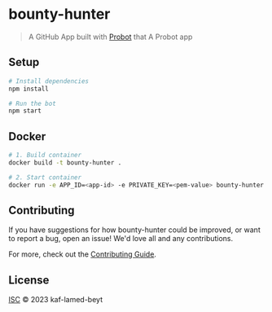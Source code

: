 # bounty-hunter

> A GitHub App built with [Probot](https://github.com/probot/probot) that A Probot app

## Setup

```sh
# Install dependencies
npm install

# Run the bot
npm start
```

## Docker

```sh
# 1. Build container
docker build -t bounty-hunter .

# 2. Start container
docker run -e APP_ID=<app-id> -e PRIVATE_KEY=<pem-value> bounty-hunter
```

## Contributing

If you have suggestions for how bounty-hunter could be improved, or want to report a bug, open an issue! We'd love all and any contributions.

For more, check out the [Contributing Guide](CONTRIBUTING.md).

## License

[ISC](LICENSE) © 2023 kaf-lamed-beyt
